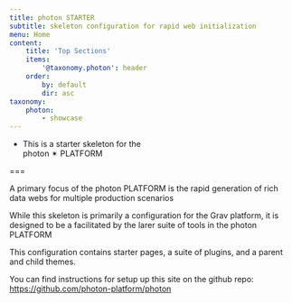 ```yaml
---
title: photon STARTER
subtitle: skeleton configuration for rapid web initialization
menu: Home
content:
    title: 'Top Sections'
    items: 
        '@taxonomy.photon': header
    order:
        by: default
        dir: asc
taxonomy:
    photon:
        - showcase
---
```


- This is a starter skeleton for the<br>photon ✴ PLATFORM


===

A primary focus of the photon PLATFORM is the rapid generation of rich data webs for multiple production scenarios

While this skeleton is primarily a configuration for the Grav platform, it is designed to be a facilitated by the larer suite of tools in the photon PLATFORM 

This configuration contains starter pages, a suite of plugins, and a parent and child themes.

You can find instructions for setup up this site on the github repo:
https://github.com/photon-platform/photon

